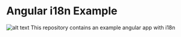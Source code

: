 # Angular i18n Example
![alt text](https://imgur.com/a/541Thrt)
This repository contains an example angular app with i18n
